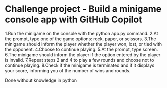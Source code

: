 # Challenge project - Build a minigame console app with GitHub Copilot

1.Run the minigame on the console with the python app.py command.
2.At the prompt, type one of the game options: rock, paper, or scissors.
3.The minigame should inform the player whether the player won, lost, or tied with the opponent.
4.Choose to continue playing.
5.At the prompt, type screen.
6.The minigame should inform the player if the option entered by the player is invalid.
7.Repeat steps 2 and 4 to play a few rounds and choose not to continue playing.
8.Check if the minigame is terminated and if it displays your score, informing you of the number of wins and rounds.

Done without knowledge in python